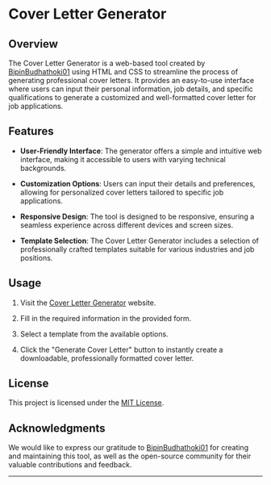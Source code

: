 # Cover Letter Generator

## Overview

The Cover Letter Generator is a web-based tool created by [BipinBudhathoki01](https://github.com/BipinBudhathoki01) using HTML and CSS to streamline the process of generating professional cover letters. It provides an easy-to-use interface where users can input their personal information, job details, and specific qualifications to generate a customized and well-formatted cover letter for job applications.

## Features

- **User-Friendly Interface**: The generator offers a simple and intuitive web interface, making it accessible to users with varying technical backgrounds.

- **Customization Options**: Users can input their details and preferences, allowing for personalized cover letters tailored to specific job applications.

- **Responsive Design**: The tool is designed to be responsive, ensuring a seamless experience across different devices and screen sizes.

- **Template Selection**: The Cover Letter Generator includes a selection of professionally crafted templates suitable for various industries and job positions.

## Usage

1. Visit the [Cover Letter Generator](https://bipinbudhathoki.com.np/com-np-cover-letter-generator) website.

2. Fill in the required information in the provided form.

3. Select a template from the available options.

4. Click the "Generate Cover Letter" button to instantly create a downloadable, professionally formatted cover letter.


## License

This project is licensed under the [MIT License](LICENSE).

## Acknowledgments

We would like to express our gratitude to [BipinBudhathoki01](https://github.com/BipinBudhathoki01) for creating and maintaining this tool, as well as the open-source community for their valuable contributions and feedback.

---
